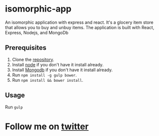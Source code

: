 # isomorphic-app
An isomorphic application with express and react. It's a glocery item store that allows you to buy and unbuy items. The application is built with React, Express, Nodejs, and MongoDb

## Prerequisites
1. Clone the [repository](https://github.com/andela-rekemezie/isomorphic-app).
2. Install [node](https://nodejs.org/en/) if you don't have it install already.
3. Install [Mongodb](https://www.mongodb.com/download-center?jmp=nav#community) if you don't have it install already.
4. Run `npm install -g gulp bower`.
5. Run `npm install && bower install`.

## Usage
Run `gulp`


# Follow me on [twitter](https://twitter.com/Row_net)
